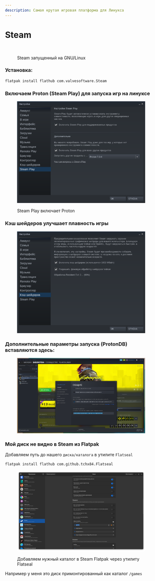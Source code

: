 ```yaml
---
description: Самая крутая игровая платформа для Линукса
---
```


# Steam

<figure><img src="../../.gitbook/assets/1634980031764 (1).jpg" alt=""><figcaption><p>Steam запущенный на GNU/Linux</p></figcaption></figure>

### Установка:

```bash
flatpak install flathub com.valvesoftware.Steam
```

### Включаем Proton (Steam Play) для запуска игр на линуксе

<figure><img src="../../.gitbook/assets/Снимок экрана от 2022-10-29 10-53-32.png" alt=""><figcaption><p>Steam Play включает Proton</p></figcaption></figure>

### Кэш шейдеров улучшает плавность игры

<figure><img src="../../.gitbook/assets/Снимок экрана от 2022-10-29 10-55-01.png" alt=""><figcaption></figcaption></figure>

### Дополнительные параметры запуска (ProtonDB) вставляются здесь:

<figure><img src="../../.gitbook/assets/Снимок экрана от 2022-10-29 10-56-36.png" alt=""><figcaption></figcaption></figure>

### Мой диск не видно в Steam из Flatpak

Добавляем путь до нашего `диска/каталога` в утилите `Flatseal`

```bash
flatpak install flathub com.github.tchx84.Flatseal
```

<figure><img src="../../.gitbook/assets/Снимок экрана от 2022-10-29 10-59-55.png" alt="flatseal steam flatpak"><figcaption><p>Добавляем нужный каталог в Steam Flatpak через утилиту Flatseal</p></figcaption></figure>

Например у меня это диск примонтированный как каталог `/games`&#x20;

